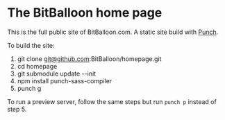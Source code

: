 # The BitBalloon home page

This is the full public site of BitBalloon.com. A static site build with [Punch](https://github.com/laktek/punch).

To build the site:

1. git clone git@github.com:BitBalloon/homepage.git
2. cd homepage
3. git submodule update --init
4. npm install punch-sass-compiler
5. punch g

To run a preview server, follow the same steps but run `punch p` instead of step 5.
